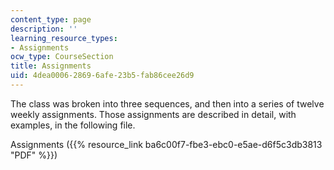 ```yaml
---
content_type: page
description: ''
learning_resource_types:
- Assignments
ocw_type: CourseSection
title: Assignments
uid: 4dea0006-2869-6afe-23b5-fab86cee26d9
---
```


The class was broken into three sequences, and then into a series of twelve weekly assignments. Those assignments are described in detail, with examples, in the following file.

Assignments ({{% resource_link ba6c00f7-fbe3-ebc0-e5ae-d6f5c3db3813 "PDF" %}})
